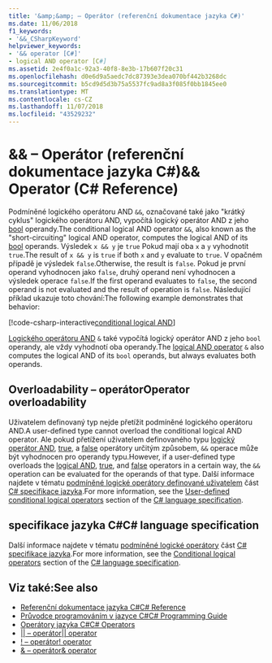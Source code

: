 ```yaml
---
title: '&amp;&amp; – Operátor (referenční dokumentace jazyka C#)'
ms.date: 11/06/2018
f1_keywords:
- '&&_CSharpKeyword'
helpviewer_keywords:
- '&& operator [C#]'
- logical AND operator [C#]
ms.assetid: 2e4f0a1c-92a3-40f8-8e3b-17b607f20c31
ms.openlocfilehash: d0e6d9a5aedc7dc87393e3dea070bf442b3268dc
ms.sourcegitcommit: b5cd9d5d3b75a5537fc9ad8a3f085f0bb1845ee0
ms.translationtype: MT
ms.contentlocale: cs-CZ
ms.lasthandoff: 11/07/2018
ms.locfileid: "43529232"
---
```

# <a name="ampamp-operator-c-reference"></a><span data-ttu-id="72115-102">&amp;&amp; – Operátor (referenční dokumentace jazyka C#)</span><span class="sxs-lookup"><span data-stu-id="72115-102">&amp;&amp; Operator (C# Reference)</span></span>

<span data-ttu-id="72115-103">Podmíněné logického operátoru AND `&&`, označované také jako "krátký cyklus" logického operátoru AND, vypočítá logický operátor AND z jeho [bool](../keywords/bool.md) operandy.</span><span class="sxs-lookup"><span data-stu-id="72115-103">The conditional logical AND operator `&&`, also known as the "short-circuiting" logical AND operator, computes the logical AND of its [bool](../keywords/bool.md) operands.</span></span> <span data-ttu-id="72115-104">Výsledek `x && y` je `true` Pokud mají oba `x` a `y` vyhodnotit `true`.</span><span class="sxs-lookup"><span data-stu-id="72115-104">The result of `x && y` is `true` if both `x` and `y` evaluate to `true`.</span></span> <span data-ttu-id="72115-105">V opačném případě je výsledek `false`.</span><span class="sxs-lookup"><span data-stu-id="72115-105">Otherwise, the result is `false`.</span></span> <span data-ttu-id="72115-106">Pokud je první operand vyhodnocen jako `false`, druhý operand není vyhodnocen a výsledek operace `false`.</span><span class="sxs-lookup"><span data-stu-id="72115-106">If the first operand evaluates to `false`, the second operand is not evaluated and the result of operation is `false`.</span></span> <span data-ttu-id="72115-107">Následující příklad ukazuje toto chování:</span><span class="sxs-lookup"><span data-stu-id="72115-107">The following example demonstrates that behavior:</span></span>

[!code-csharp-interactive[conditional logical AND](~/samples/snippets/csharp/language-reference/operators/ConditionalLogicalOperatorsExamples.cs#And)]

<span data-ttu-id="72115-108">[Logického operátoru AND](and-operator.md) `&` také vypočítá logický operátor AND z jeho `bool` operandy, ale vždy vyhodnotí oba operandy.</span><span class="sxs-lookup"><span data-stu-id="72115-108">The [logical AND operator](and-operator.md) `&` also computes the logical AND of its `bool` operands, but always evaluates both operands.</span></span>

## <a name="operator-overloadability"></a><span data-ttu-id="72115-109">Overloadability – operátor</span><span class="sxs-lookup"><span data-stu-id="72115-109">Operator overloadability</span></span>

<span data-ttu-id="72115-110">Uživatelem definovaný typ nejde přetížit podmíněné logického operátoru AND.</span><span class="sxs-lookup"><span data-stu-id="72115-110">A user-defined type cannot overload the conditional logical AND operator.</span></span> <span data-ttu-id="72115-111">Ale pokud přetížení uživatelem definovaného typu [logický operátor AND](and-operator.md), [true](../keywords/true-operator.md), a [false](../keywords/false-operator.md) operátory určitým způsobem, `&&` operace může být vyhodnocen pro operandy typu.</span><span class="sxs-lookup"><span data-stu-id="72115-111">However, if a user-defined type overloads the [logical AND](and-operator.md), [true](../keywords/true-operator.md), and [false](../keywords/false-operator.md) operators in a certain way, the `&&` operation can be evaluated for the operands of that type.</span></span> <span data-ttu-id="72115-112">Další informace najdete v tématu [podmíněné logické operátory definované uživatelem](~/_csharplang/spec/expressions.md#user-defined-conditional-logical-operators) část [ C# specifikace jazyka](../language-specification/index.md).</span><span class="sxs-lookup"><span data-stu-id="72115-112">For more information, see the [User-defined conditional logical operators](~/_csharplang/spec/expressions.md#user-defined-conditional-logical-operators) section of the [C# language specification](../language-specification/index.md).</span></span>

## <a name="c-language-specification"></a><span data-ttu-id="72115-113">specifikace jazyka C#</span><span class="sxs-lookup"><span data-stu-id="72115-113">C# language specification</span></span>

<span data-ttu-id="72115-114">Další informace najdete v tématu [podmíněné logické operátory](~/_csharplang/spec/expressions.md#conditional-logical-operators) část [ C# specifikace jazyka](../language-specification/index.md).</span><span class="sxs-lookup"><span data-stu-id="72115-114">For more information, see the [Conditional logical operators](~/_csharplang/spec/expressions.md#conditional-logical-operators) section of the [C# language specification](../language-specification/index.md).</span></span>

## <a name="see-also"></a><span data-ttu-id="72115-115">Viz také:</span><span class="sxs-lookup"><span data-stu-id="72115-115">See also</span></span>

- [<span data-ttu-id="72115-116">Referenční dokumentace jazyka C#</span><span class="sxs-lookup"><span data-stu-id="72115-116">C# Reference</span></span>](../index.md)
- [<span data-ttu-id="72115-117">Průvodce programováním v jazyce C#</span><span class="sxs-lookup"><span data-stu-id="72115-117">C# Programming Guide</span></span>](../../programming-guide/index.md)
- [<span data-ttu-id="72115-118">Operátory jazyka C#</span><span class="sxs-lookup"><span data-stu-id="72115-118">C# Operators</span></span>](index.md)
- [<span data-ttu-id="72115-119">|| – operátor</span><span class="sxs-lookup"><span data-stu-id="72115-119">|| operator</span></span>](conditional-or-operator.md)
- [<span data-ttu-id="72115-120">\! – operátor</span><span class="sxs-lookup"><span data-stu-id="72115-120">! operator</span></span>](logical-negation-operator.md)
- [<span data-ttu-id="72115-121">& – operátor</span><span class="sxs-lookup"><span data-stu-id="72115-121">& operator</span></span>](and-operator.md)
